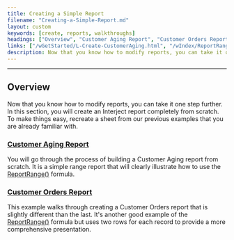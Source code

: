 ```yaml
---
title: Creating a Simple Report
filename: "Creating-a-Simple-Report.md"
layout: custom
keywords: [create, reports, walkthroughs]
headings: ["Overview", "Customer Aging Report", "Customer Orders Report"]
links: ["/wGetStarted/L-Create-CustomerAging.html", "/wIndex/ReportRange.html", "/wGetStarted/L-Create-CustomerOrders.html", "/wIndex/ReportRange.html"]
description: Now that you know how to modify reports, you can take it one step further. In this section, you will create an Interject report completely from scratch. To make things easy, recreate a sheet from our previous examples that you are already familiar with. 
---
```

* * *

##  Overview

Now that you know how to modify reports, you can take it one step further. In this section, you will create an Interject report completely from scratch. To make things easy, recreate a sheet from our previous examples that you are already familiar with. 

### [Customer Aging Report](/wGetStarted/L-Create-CustomerAging.html)

You will go through the process of building a Customer Aging report from scratch. It is a simple range report that will clearly illustrate how to use the  [ReportRange()](/wIndex/ReportRange.html) formula. 

### [Customer Orders Report](/wGetStarted/L-Create-CustomerOrders.html)

This example walks through creating a Customer Orders report that is slightly different than the last. It's another good example of  the  [ReportRange()](/wIndex/ReportRange.html) formula but uses two rows for each record to provide a more comprehensive presentation. 

